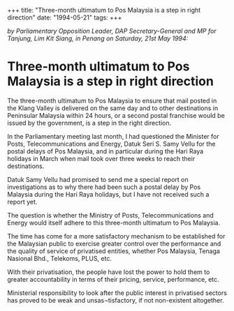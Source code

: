 +++ 
title: "Three-month ultimatum to Pos Malaysia is a step in right direction"
date: "1994-05-21"
tags:
+++

_by Parliamentary Opposition Leader, DAP Secretary-General and MP for Tanjung, Lim Kit Siang, in Penang on Saturday, 21st May 1994:_

# Three-month ultimatum to Pos Malaysia is a step in right direction

The three-month ultimatum to Pos Malaysia to ensure that mail posted in the Klang Valley is delivered on the same day and to other destinations in Peninsular Malaysia within 24 hours, or a second postal franchise would be issued by the government, is a step in the right direction.</u>

In the Parliamentary meeting last month, I had questioned the Minister for Posts, Telecommunications and Energy, Datuk Seri S. Samy Vellu for the postal delays of Pos Malaysia, and in particular during the Hari Raya holidays in March when mail took over three weeks to reach their destinations.

Datuk Samy Vellu had promised to send me a special report on investigations as to why there had been such a postal delay by Pos Malaysia during the Hari Raya holidays, but I have not received such a report yet.

The question is whether the Ministry of Posts, Telecommunications and Energy would itself adhere to this three-month ultimatum to Pos Malaysia.

The time has come for a more satisfactory mechanism to be established for the Malaysian public to exercise greater control over the performance and the quality of service of privatised entities, whether Pos Malaysia, Tenaga Nasional Bhd., Telekoms, PLUS, etc.

With their privatisation, the people have lost the power to hold them to greater accountability in terms of their pricing, service, performance, etc.

Ministerial responsibility to look after the public interest in privatised sectors has proved to be weak and unsas¬tisfactory, if not non-existent altogether.
 
